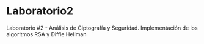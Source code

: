 # Laboratorio2
Laboratorio #2 - Análisis de Ciptografía y Seguridad.  Implementación de los algoritmos RSA y Diffie Hellman
